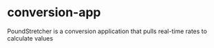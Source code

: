 # conversion-app

PoundStretcher is a conversion application that pulls real-time rates to calculate values
